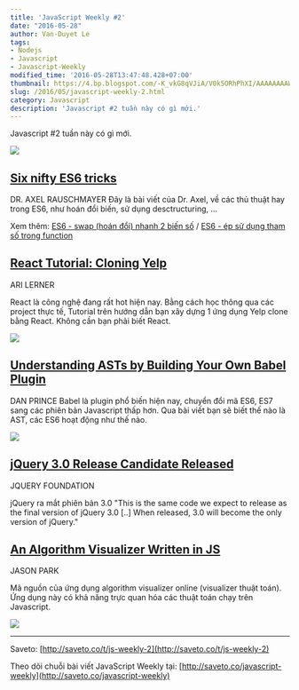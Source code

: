 ```yaml
---
title: 'JavaScript Weekly #2'
date: "2016-05-28"
author: Van-Duyet Le
tags:
- Nodejs
- Javascript
- Javascript-Weekly
modified_time: '2016-05-28T13:47:48.428+07:00'
thumbnail: https://4.bp.blogspot.com/-K_vkG8qVJiA/V0k5ORhPhXI/AAAAAAAAWJQ/PR7wLT5sdfIGjSGb5SqJeFIevpWo2rbKwCK4B/s1600/javascript-weekly-2-duyetdev.png
slug: /2016/05/javascript-weekly-2.html
category: Javascript
description: 'Javascript #2 tuần này có gì mới.'
---
```


Javascript #2 tuần này có gì mới.

[![](https://4.bp.blogspot.com/-K_vkG8qVJiA/V0k5ORhPhXI/AAAAAAAAWJQ/PR7wLT5sdfIGjSGb5SqJeFIevpWo2rbKwCK4B/s1600/javascript-weekly-2-duyetdev.png)](https://blog.duyet.net/2016/05/javascript-weekly-2.html)

## [Six nifty ES6 tricks](http://saveto.co/LdRQ7M) ##
DR. AXEL RAUSCHMAYER
Đây là bài viết của Dr. Axel, về các thủ thuật hay trong ES6, như hoán đổi biến, sử dụng desctructuring, ...

Xem thêm: [ES6 - swap (hoán đổi) nhanh 2 biến số](https://blog.duyet.net/2016/05/es6-swap-via-destructuring.html#.V0k6NXV97CB) / [ES6 - ép sử dụng tham số trong function](https://blog.duyet.net/2016/05/es6-ep-su-dung-tham-so-trong-function.html#.V0k6KHV97CA)

## [React Tutorial: Cloning Yelp](http://saveto.co/wHMNCL) ##

ARI LERNER

React là công nghệ đang rất hot hiện nay. Bằng cách học thông qua các project thực tế, Tutorial trên hướng dẫn bạn xây dựng 1 ứng dụng Yelp clone bằng React. Không cần bạn phải biết React.

[![](https://4.bp.blogspot.com/-rkBefMDxkJU/V0k-k6IlILI/AAAAAAAAWJs/LMlK00pPdRY9ymMJT26xDoKNiROzWiW7wCK4B/s640/fullstackreact-yelp-clone-tutorial.png)](https://4.bp.blogspot.com/-rkBefMDxkJU/V0k-k6IlILI/AAAAAAAAWJs/LMlK00pPdRY9ymMJT26xDoKNiROzWiW7wCK4B/s1600/fullstackreact-yelp-clone-tutorial.png)

## [Understanding ASTs by Building Your Own Babel Plugin](http://saveto.co/Lirltu) ##
DAN PRINCE
Babel là plugin phổ biến hiện nay, chuyển đổi mã ES6, ES7 sang các phiên bản Javascript thấp hơn. Qua bài viết bạn sẽ biết thế nào là AST, các ES6 hoạt động như thế nào.

![](https://2.bp.blogspot.com/-eDvomub8slU/V0k-ZleMYBI/AAAAAAAAWJk/SPtRxM2eGHEJdys-WUErpNOMdJVhkkSjgCK4B/s320/babel-logo.png)

## [jQuery 3.0 Release Candidate Released](http://saveto.co/6qxqmw) ##

JQUERY FOUNDATION

jQuery ra mắt phiên bản 3.0 "This is the same code we expect to release as the final version of jQuery 3.0 [..] When released, 3.0 will become the only version of jQuery."

## [An Algorithm Visualizer Written in JS](http://saveto.co/SdDrsx) ##

JASON PARK

Mã nguồn của ứng dụng algorithm visualizer online (visualizer thuật toán). Ứng dụng này có khả năng trực quan hóa các thuật toán chạy trên Javascript.

[![](https://1.bp.blogspot.com/-f38GpfB3uMk/V0k-GN1agjI/AAAAAAAAWJc/Ems964y9pY4Dh8yi0CMhhYCS_PmnmFuUQCLcB/s1600/687474703a2f2f692e67697068792e636f6d2f336f3645684a46677379536858364d48654d2e676966.gif)](https://1.bp.blogspot.com/-f38GpfB3uMk/V0k-GN1agjI/AAAAAAAAWJc/Ems964y9pY4Dh8yi0CMhhYCS_PmnmFuUQCLcB/s1600/687474703a2f2f692e67697068792e636f6d2f336f3645684a46677379536858364d48654d2e676966.gif)

--------------------

Saveto: [http://saveto.co/t/js-weekly-2](http://saveto.co/t/js-weekly-2)

Theo dõi chuỗi bài viết JavaScript Weekly tại: [http://saveto.co/javascript-weekly](http://saveto.co/javascript-weekly)
